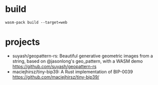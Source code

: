 # build 

```shell
wasm-pack build --target=web 
```

# projects

- suyash/geopattern-rs: Beautiful generative geometric images from a string, based on @jasonlong's geo_pattern, with a WASM demo https://github.com/suyash/geopattern-rs
- maciejhirsz/tiny-bip39: A Rust implementation of BIP-0039 https://github.com/maciejhirsz/tiny-bip39/